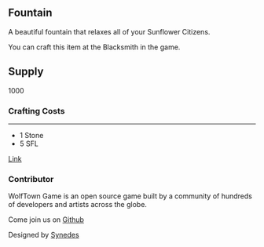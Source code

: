 ## Fountain

A beautiful fountain that relaxes all of your Sunflower Citizens.

You can craft this item at the Blacksmith in the game.

## Supply

1000

### Crafting Costs

---

- 1 Stone
- 5 SFL

[Link](https://docs.sunflower-land.com/crafting-guide)

### Contributor

WolfTown Game is an open source game built by a community of hundreds of developers and artists across the globe.

Come join us on [Github](https://github.com/sunflower-land/sunflower-land)

Designed by [Synedes](https://twitter.com/LuizGuss07)
